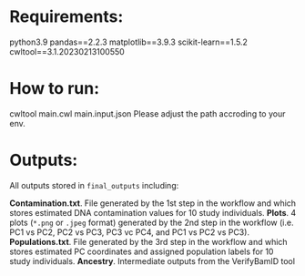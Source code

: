 # Requirements:
python3.9
pandas==2.2.3
matplotlib==3.9.3
scikit-learn==1.5.2
cwltool==3.1.20230213100550

# How to run:
cwltool main.cwl main.input.json
Please adjust the path accroding to your env.

# Outputs:
All outputs stored in `final_outputs` including:

**Contamination.txt**. File generated by the 1st step in the workflow and which stores estimated DNA contamination values for 10 study individuals.
**Plots**. 4 plots (`*.png` or `.jpeg` format) generated by the 2nd step in the workflow (i.e. PC1 vs PC2, PC2 vs PC3, PC3 vc PC4, and PC1 vs PC2 vs PC3).
**Populations.txt**. File generated by the 3rd step in the workflow and which stores estimated PC coordinates and assigned population labels for 10 study individuals.
**Ancestry**. Intermediate outputs from the VerifyBamID tool